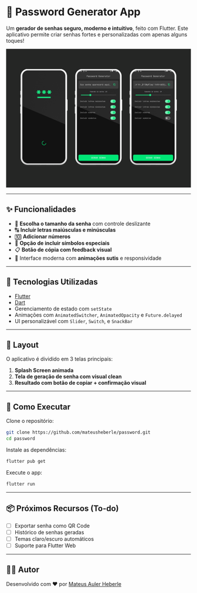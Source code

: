 # 🔐 Password Generator App

Um **gerador de senhas seguro, moderno e intuitivo**, feito com Flutter. Este aplicativo permite criar senhas fortes e personalizadas com apenas alguns toques!

<p align="center">
  <img src="screenshots/Password App.png" width="700" alt="Password Generator Screenshots">
</p>

---

## ✨ Funcionalidades

- 🔢 **Escolha o tamanho da senha** com controle deslizante
- 🔠 **Incluir letras maiúsculas e minúsculas**
- 🔟 **Adicionar números**
- 🔣 **Opção de incluir símbolos especiais**
- 📋 **Botão de cópia com feedback visual**
- 🧪 Interface moderna com **animações sutis** e responsividade

---

## 🎯 Tecnologias Utilizadas

- [Flutter](https://flutter.dev/)
- [Dart](https://dart.dev/)
- Gerenciamento de estado com `setState`
- Animações com `AnimatedSwitcher`, `AnimatedOpacity` e `Future.delayed`
- UI personalizável com `Slider`, `Switch`, e `SnackBar`

---

## 📱 Layout

O aplicativo é dividido em 3 telas principais:
1. **Splash Screen animada**
2. **Tela de geração de senha com visual clean**
3. **Resultado com botão de copiar + confirmação visual**

---

## 🚀 Como Executar

Clone o repositório:

```bash
git clone https://github.com/mateusheberle/password.git
cd password
```

Instale as dependências:

```bash
flutter pub get
```

Execute o app:

```bash
flutter run
```

---

## 📦 Próximos Recursos (To-do)

- [ ] Exportar senha como QR Code
- [ ] Histórico de senhas geradas
- [ ] Temas claro/escuro automáticos
- [ ] Suporte para Flutter Web

---

## 👨‍💻 Autor

Desenvolvido com ❤️ por [Mateus Auler Heberle](https://www.linkedin.com/in/mateus-auler/)